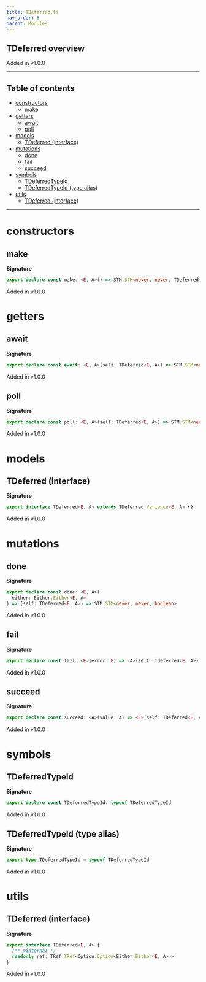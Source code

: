 ```yaml
---
title: TDeferred.ts
nav_order: 3
parent: Modules
---
```


## TDeferred overview

Added in v1.0.0

---

<h2 class="text-delta">Table of contents</h2>

- [constructors](#constructors)
  - [make](#make)
- [getters](#getters)
  - [await](#await)
  - [poll](#poll)
- [models](#models)
  - [TDeferred (interface)](#tdeferred-interface)
- [mutations](#mutations)
  - [done](#done)
  - [fail](#fail)
  - [succeed](#succeed)
- [symbols](#symbols)
  - [TDeferredTypeId](#tdeferredtypeid)
  - [TDeferredTypeId (type alias)](#tdeferredtypeid-type-alias)
- [utils](#utils)
  - [TDeferred (interface)](#tdeferred-interface-1)

---

# constructors

## make

**Signature**

```ts
export declare const make: <E, A>() => STM.STM<never, never, TDeferred<E, A>>
```

Added in v1.0.0

# getters

## await

**Signature**

```ts
export declare const await: <E, A>(self: TDeferred<E, A>) => STM.STM<never, E, A>
```

Added in v1.0.0

## poll

**Signature**

```ts
export declare const poll: <E, A>(self: TDeferred<E, A>) => STM.STM<never, never, Option.Option<Either.Either<E, A>>>
```

Added in v1.0.0

# models

## TDeferred (interface)

**Signature**

```ts
export interface TDeferred<E, A> extends TDeferred.Variance<E, A> {}
```

Added in v1.0.0

# mutations

## done

**Signature**

```ts
export declare const done: <E, A>(
  either: Either.Either<E, A>
) => (self: TDeferred<E, A>) => STM.STM<never, never, boolean>
```

Added in v1.0.0

## fail

**Signature**

```ts
export declare const fail: <E>(error: E) => <A>(self: TDeferred<E, A>) => STM.STM<never, never, boolean>
```

Added in v1.0.0

## succeed

**Signature**

```ts
export declare const succeed: <A>(value: A) => <E>(self: TDeferred<E, A>) => STM.STM<never, never, boolean>
```

Added in v1.0.0

# symbols

## TDeferredTypeId

**Signature**

```ts
export declare const TDeferredTypeId: typeof TDeferredTypeId
```

Added in v1.0.0

## TDeferredTypeId (type alias)

**Signature**

```ts
export type TDeferredTypeId = typeof TDeferredTypeId
```

Added in v1.0.0

# utils

## TDeferred (interface)

**Signature**

```ts
export interface TDeferred<E, A> {
  /** @internal */
  readonly ref: TRef.TRef<Option.Option<Either.Either<E, A>>>
}
```

Added in v1.0.0
